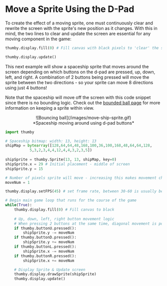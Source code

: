 # Move a Sprite Using the D-Pad

To create the effect of a moving sprite, one must continuously clear and rewrite the screen with the sprite's new position as it changes. With this in mind, the two lines to clear and update the screen are essential for any moving component in the game:

```py
thumby.display.fill(0) # Fill canvas with black pixels to 'clear' the screen 

thumby.display.update()
```

This next example will show a spaceship sprite that moves around the screen depending on which buttons on the d-pad are pressed, up, down, left, and right. A combination of 2 buttons being pressed will move the sprite between the two directions - so your sprite can move 8 directions using just 4 buttons!

Note that the spaceship will move off the screen with this code snippet since there is no bounding logic. Check out the [bounded ball page](Bounded-ball.md) for more information on keeping a sprite within view. 

<center>
![Bouncing ball](/images/move-ship-sprite.gif)
</center>
<center>
*Spaceship moving around using d-pad buttons*
</center>

```py
import thumby

# Spaceship bitmap: width: 13, height: 13
shipMap = bytearray([128,64,64,48,168,100,36,100,168,48,64,64,128,
           5,3,2,3,4,4,12,4,4,3,2,3,5])
           
shipSprite = thumby.Sprite(13, 13, shipMap, key=0)
shipSprite.x = 29 # Initial placement - middle of screen
shipSprite.y = 15

# Number of pixels sprite will move - increasing this makes movement choppy 
moveNum = 1

thumby.display.setFPS(45) # set frame rate, between 30-60 is usually best

# Begin main game loop that runs for the course of the game
while(True):
    thumby.display.fill(0) # Fill canvas to black
    
    # Up, down, left, right button movement logic
    # When pressing 2 buttons at the same time, diagonal movement is possible
    if thumby.buttonU.pressed():
        shipSprite.y -= moveNum
    if thumby.buttonD.pressed():
        shipSprite.y += moveNum
    if thumby.buttonL.pressed():
        shipSprite.x -= moveNum
    if thumby.buttonR.pressed():
        shipSprite.x += moveNum

    # Display Sprite & Update screen
    thumby.display.drawSprite(shipSprite)
    thumby.display.update()
```